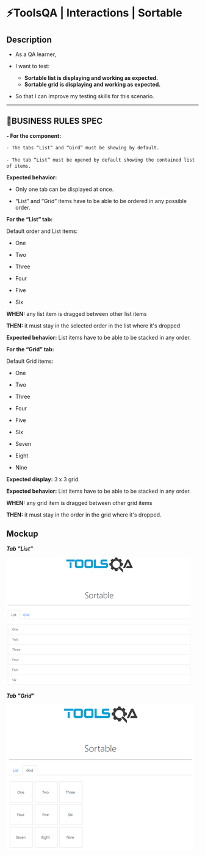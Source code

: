 # **⚡️ToolsQA | Interactions | Sortable**

## **Description**

- As a QA learner,

- I want to test:

    - **Sortable list is displaying and working as expected.**
    - **Sortable grid is displaying and working as expected.**

- So that I can improve my testing skills for this scenario.

*****
## **🚩BUSINESS RULES SPEC**

**- For the component:**

    - The tabs “List” and “Gird” must be showing by default. 

    - The tab “List” must be opened by default showing the contained list of items.

**Expected behavior:**

- Only one tab can be displayed at once. 

- “List” and “Grid” items have to be able to be ordered in any possible order.


**For the “List” tab:**

Default order and List items:

- One

- Two

- Three

- Four

- Five

- Six

**WHEN:** any list item is dragged between other list items

**THEN:** it must stay in the selected order in the list where it's dropped

**Expected behavior:** List items have to be able to be stacked in any order.

**For the “Grid” tab:**

Default Grid items:

- One

- Two

- Three

- Four

- Five

- Six

- Seven

- Eight

- Nine

**Expected display:** 3 x 3 grid.

**Expected behavior:** List items have to be able to be stacked in any order.

**WHEN:** any grid item is dragged between other grid items

**THEN:** it must stay in the order in the grid where it's dropped.

## **Mockup**

***Tab "List"***

![Tab List](image.png)

***Tab "Grid"***

![Tab Grid](image-2.png)
